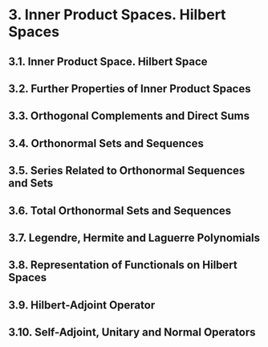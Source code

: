 # 3. Inner Product Spaces. Hilbert Spaces
## 3.1. Inner Product Space. Hilbert Space
## 3.2. Further Properties of Inner Product Spaces
## 3.3. Orthogonal Complements and Direct Sums
## 3.4. Orthonormal Sets and Sequences
## 3.5. Series Related to Orthonormal Sequences and Sets
## 3.6. Total Orthonormal Sets and Sequences
## 3.7. Legendre, Hermite and Laguerre Polynomials
## 3.8. Representation of Functionals on Hilbert Spaces
## 3.9. Hilbert-Adjoint Operator
## 3.10. Self-Adjoint, Unitary and Normal Operators
